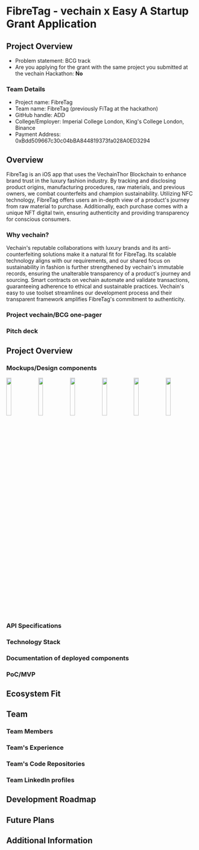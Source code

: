 # FibreTag - vechain x Easy A Startup Grant Application
## Project Overview
* Problem statement: BCG track
* Are you applying for the grant with the same project you submitted at the vechain Hackathon: **No**

### Team Details
* Project name: FibreTag
* Team name: FibreTag (previously FiTag at the hackathon)
* GitHub handle: ADD
* College/Employer: Imperial College London, King's College London, Binance
* Payment Address: 0xBdd509667c30c04bBA844819373fa028A0ED3294

## Overview
FibreTag is an iOS app that uses the VechainThor Blockchain to enhance brand trust in the luxury fashion industry. By tracking and disclosing product origins, manufacturing procedures, raw materials, and previous owners, we combat counterfeits and champion sustainability. Utilizing NFC technology, FibreTag offers users an in-depth view of a product's journey from raw material to purchase. Additionally, each purchase comes with a unique NFT digital twin, ensuring authenticity and providing transparency for conscious consumers.

### Why vechain?
Vechain's reputable collaborations with luxury brands and its anti-counterfeiting solutions make it a natural fit for FibreTag. Its scalable technology aligns with our requirements, and our shared focus on sustainability in fashion is further strengthened by vechain's immutable records, ensuring the unalterable transparency of a product's journey and sourcing. Smart contracts on vechain automate and validate transactions, guaranteeing adherence to ethical and sustainable practices. Vechain's easy to use toolset streamlines our development process and their transparent framework amplifies FibreTag's commitment to authenticity. 

### Project vechain/BCG one-pager

### Pitch deck

## Project Overview

### Mockups/Design components
<img src=https://github.com/jjjutla/FibreTag/assets/80065244/815e40f9-dd56-4c20-a309-aa8deb025e4d width=16% height=16%>
<img src=https://github.com/jjjutla/FibreTag/assets/80065244/670be707-cd5d-4998-9a28-4f2689faaeb2 width=16% height=16%>
<img src=https://github.com/jjjutla/FibreTag/assets/80065244/9ad17fc9-480a-4152-9de4-9a9e895f09e8 width=16% height=16%>
<img src=https://github.com/jjjutla/FibreTag/assets/80065244/cc91c022-1893-4b8e-b9fc-9f7d2bf292d4 width=16% height=16%>
<img src=https://github.com/jjjutla/FibreTag/assets/80065244/bddbc665-0427-4db5-8e05-cc95531de201 width=16% height=16%>
<img src=https://github.com/jjjutla/FibreTag/assets/80065244/7e8daa36-08b6-4ac2-9eb3-7977d117b5cf width=16% height=16%>


### API Specifications

### Technology Stack

### Documentation of deployed components

### PoC/MVP

## Ecosystem Fit

## Team

### Team Members

### Team's Experience

### Team's Code Repositories

### Team LinkedIn profiles

## Development Roadmap

## Future Plans

## Additional Information

